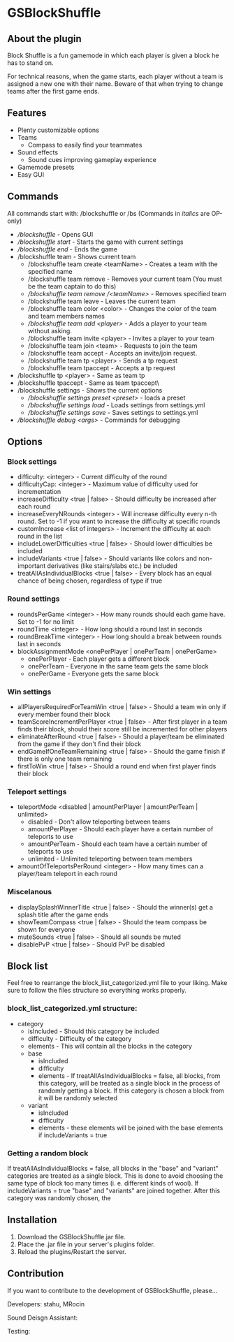 # GSBlockShuffle

## About the plugin
Block Shuffle is a fun gamemode in which each player is given a block he has to stand on.

For technical reasons, when the game starts, each player without a team is assigned a new one with their name. Beware of that when trying to change teams after the first game ends.

## Features
- Plenty customizable options
- Teams
  - Compass to easily find your teammates
- Sound effects
  - Sound cues improving gameplay experience
- Gamemode presets
- Easy GUI

## Commands
All commands start with: /blockshuffle or /bs (Commands in *italics* are OP-only)
- */blockshuffle* - Opens GUI
- */blockshuffle start* - Starts the game with current settings
- */blockshuffle end* - Ends the game
- /blockshuffle team - Shows current team
  - /blockshuffle team create \<teamName\> - Creates a team with the specified name
  - /blockshuffle team remove - Removes your current team (You must be the team captain to do this)
  - */blockshuffle team remove /<teamName\>* - Removes specified team
  - /blockshuffle team leave - Leaves the current team
  - /blockshuffle team color \<color\> - Changes the color of the team and team members names
  - */blockshuffle team add \<player\>* - Adds a player to your team without asking.
  - /blockshuffle team invite \<player\> - Invites a player to your team
  - /blockshuffle team join \<team\> - Requests to join the team
  - /blockshuffle team accept - Accepts an invite/join request.
  - /blockshuffle team tp \<player\> - Sends a tp request
  - /blockshuffle team tpaccept - Accepts a tp request
- /blockshuffle tp \<player\> - Same as team tp
- /blockshuffle tpaccept - Same as team tpaccept\
- /blockshuffle settings - Shows the current options
  - */blockshuffle settings preset \<preset\>* - loads a preset
  - */blockshuffle settings load* - Loads settings from settings.yml
  - */blockshuffle settings save* - Saves settings to settings.yml
- */blockshuffle debug \<args\>* - Commands for debugging

## Options
### Block settings
- difficulty: \<integer\> - Current difficulty of the round
- difficultyCap: \<integer\> - Maximum value of difficulty used for incrementation
- increaseDifficulty \<true | false\> - Should difficulty be increased after each round
- increaseEveryNRounds \<integer\> - Will increase difficulty every n-th round. Set to -1 if you want to increase the difficulty at specific rounds
- customIncrease \<list of integers\> - Increment the difficulty at each round in the list
- includeLowerDifficulties \<true | false\> - Should lower difficulties be included
- includeVariants \<true | false\> - Should variants like colors and non-important derivatives (like stairs/slabs etc.) be included
- treatAllAsIndividualBlocks \<true | false\> - Every block has an equal chance of being chosen, regardless of type if true

### Round settings
- roundsPerGame \<integer\> - How many rounds should each game have. Set to -1 for no limit
- roundTime \<integer\> - How long should a round last in seconds
- roundBreakTime \<integer\> - How long should a break between rounds last in seconds
- blockAssignmentMode \<onePerPlayer | onePerTeam | onePerGame\>
  - onePerPlayer - Each player gets a different block
  - onePerTeam - Everyone in the same team gets the same block
  - onePerGame - Everyone gets the same block

### Win settings
- allPlayersRequiredForTeamWin \<true | false\> - Should a team win only if every member found their block
- teamScoreIncrementPerPlayer \<true | false\> - After first player in a team finds their block, should their score still be incremented for other players
- eliminateAfterRound \<true | false\> - Should a player/team be eliminated from the game if they don't find their block
- endGameIfOneTeamRemaining \<true | false\> - Should the game finish if there is only one team remaining
- firstToWin \<true | false\> - Should a round end when first player finds their block

### Teleport settings
- teleportMode \<disabled | amountPerPlayer | amountPerTeam | unlimited\>
  - disabled - Don't allow teleporting between teams
  - amountPerPlayer - Should each player have a certain number of teleports to use
  - amountPerTeam - Should each team have a certain number of teleports to use
  - unlimited - Unlimited teleporting between team members
- amountOfTeleportsPerRound \<integer\> - How many times can a player/team teleport in each round

### Miscelanous
- displaySplashWinnerTitle \<true | false\> - Should the winner(s) get a splash title after the game ends
- showTeamCompass \<true | false\> - Should the team compass be shown for everyone
- muteSounds \<true | false\> - Should all sounds be muted
- disablePvP \<true | false\> - Should PvP be disabled

## Block list
Feel free to rearrange the block_list_categorized.yml file to your liking.
Make sure to follow the files structure so everything works properly.

### block_list_categorized.yml structure:
- category
  - isIncluded - Should this category be included
  - difficulty - Difficulty of the category
  - elements - This will contain all the blocks in the category
  - base
    - isIncluded
    - difficulty
    - elements - If treatAllAsIndividualBlocks = false, all blocks, from this category, will be treated as a single block in the process of randomly getting a block. If this category is chosen a block from it will be randomly selected
  - variant
    - isIncluded
    - difficulty
    - elements - these elements will be joined with the base elements if includeVariants = true

### Getting a random block
If treatAllAsIndividualBlocks = false, all blocks in the "base" and "variant" categories are treated as a single block. This is done to avoid choosing the same type of block too many times (i. e. different kinds of wool).
If includeVariants = true "base" and "variants" are joined together. After this category was randomly chosen, the 

## Installation
1. Download the GSBlockShuffle.jar file.
2. Place the .jar file in your server's plugins folder.
3. Reload the plugins/Restart the server.

## Contribution
If you want to contribute to the development of GSBlockShuffle, please...

Developers: stahu, MRocin

Sound Deisgn Assistant:

Testing: 

